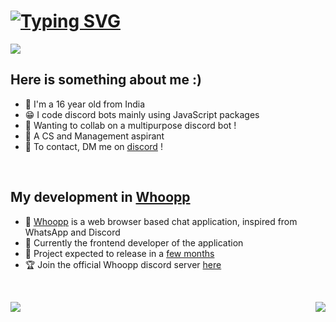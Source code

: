 # [![Typing SVG](https://readme-typing-svg.herokuapp.com?font=&color=%2318F72C&size=22&height=30&lines=Hello+There+!;I'm+Ranjithh;Student+Developer+from+India)](https://github.com/CherryWaffle)

<img src="https://cdn.discordapp.com/attachments/901819142372491335/911116279845371914/GitHub_Profile_README_banner_main.jpg">

## Here is something about me :)

- 🌱 I'm a 16 year old from India
- 😁 I code discord bots mainly using JavaScript packages
- 🎡 Wanting to collab on a multipurpose discord bot !
- 🧮 A CS and Management aspirant
- 🔗 To contact, DM me on [discord](https://discord.com/users/752444915346046996) !


<br>

## My development in [Whoopp](https://whoopp.xyz)

- 💬 [Whoopp](https://whoopp.xyz) is a web browser based chat application, inspired from WhatsApp and Discord
- 🎏 Currently the frontend developer of the application
- 👒 Project expected to release in a [few months](https://whoopp-release.unluckyfroggy.repl.co/)
- 🏆 Join the official Whoopp discord server [here](https://discord.gg/g7RnXHJKeh)

<br>

<p align=center>
<a href="https://github.com/CherryWaffle">
  <img align="left" src="https://github-readme-stats.vercel.app/api?username=CherryWaffle&count_private=true&hide=prs&title_color=&icon_color=f0f0f0&text_color=f0f0f0&bg_color=151b22&hide_border=true" />
  <img align="right" src="https://github-readme-stats.vercel.app/api/top-langs/?username=CherryWaffle&show_icons=true&show_icons=true&title_color=&icon_color=f0f0f0&text_color=f0f0f0&bg_color=151b22&hide_border=true"  />

<br>